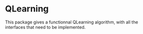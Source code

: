 # QLearning
This package gives a functionnal QLearning algorithm, with all the interfaces that need to be implemented.
